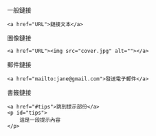一般鏈接
```
<a href="URL">鏈接文本</a>
```

圖像鏈接
```
<a href="URL"><img src="cover.jpg" alt=""></a>
```

郵件鏈接
```
<a href="mailto:jane@gmail.com">發送電子郵件</a>
```

書籤鏈接
```
<a href="#tips">跳到提示部份</a>
<p id="tips">
	這是一段提示內容
</p>
```